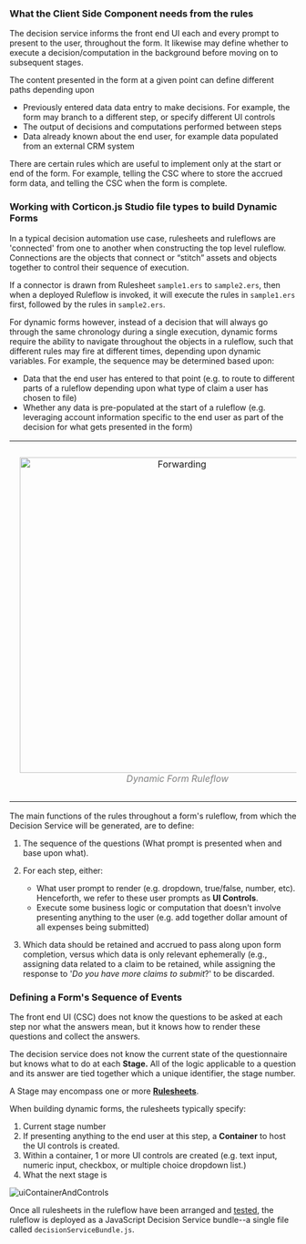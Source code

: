 
### What the Client Side Component needs from the rules

The decision service informs the front end UI each and every prompt to present to the user, throughout the form. It likewise may define whether to execute a decision/computation in the background before moving on to subsequent stages.

The content presented in the form at a given point can define different paths depending upon
 * Previously entered data data entry to make decisions. For example, the form may branch to a different step, or specify different UI controls
 * The output of decisions and computations performed between steps
 * Data already known about the end user, for example data populated from an external CRM system

There are certain rules which are useful to implement only at the start or end of the form. For example, telling the CSC where to store the accrued form data, and telling the CSC when the form is complete.

### Working with Corticon.js Studio file types to build Dynamic Forms

In a typical decision automation use case, rulesheets and ruleflows are 'connected' from one to another when constructing the top level ruleflow. Connections are the objects that connect or “stitch” assets and objects together to control their sequence of execution.

If a connector is drawn from Rulesheet `sample1.ers` to `sample2.ers`, then when a deployed Ruleflow is invoked, it will execute the rules in `sample1.ers` first, followed by the rules in `sample2.ers`.

For dynamic forms however, instead of a decision that will always go through the same chronology during a single execution, dynamic forms require the ability to navigate throughout the objects in a ruleflow, such that different rules may fire at different times, depending upon dynamic variables. For example, the sequence may be determined based upon:

-   Data that the end user has entered to that point (e.g. to route to different parts of a ruleflow depending upon what type of claim a user has chosen to file)
-    Whether any data is pre-populated at the start of a ruleflow (e.g. leveraging account information specific to the end user as part of the decision for what gets presented in the form)

<table><tr>
<td>
  <p align="center" style="padding: 10px">
    <img alt="Forwarding" src="https://user-images.githubusercontent.com/40301564/186739602-888ae2bc-9d55-4bc6-a3cf-527e3d7e47a7.PNG" width="554">
    <br>
    <em style="color: grey">Dynamic Form Ruleflow </em>
  </p>
</td>
<td>
  <p align="center">
    <img alt="Routing" src="https://user-images.githubusercontent.com/40301564/186739592-17ba7774-31ed-413f-81f4-991308728116.PNG" width="515">
    <br>
    <em style="color: grey">Typical, Connected Ruleflow</em>
  </p>
</td>
</tr></table>

The main functions of the rules throughout a form's ruleflow, from which the Decision Service will be generated, are to define:

1.  The sequence of the questions (What prompt is presented when and base upon what).
2.  For each step, either:

	- What user prompt to render (e.g. dropdown, true/false, number, etc). Henceforth, we refer to these user prompts as **UI Controls**.
	- Execute some business logic or computation that doesn't involve presenting anything to the user (e.g. add together dollar amount of all expenses being submitted)
3. Which data should be retained and accrued to pass along upon form completion, versus which data is only relevant ephemerally (e.g., assigning data related to a claim to be retained, while assigning the response to '_Do you have more claims to submit_?' to be discarded.

### Defining a Form's Sequence of Events

The front end UI (CSC) does not know the questions to be asked at each step nor what the answers mean, but it knows how to render these questions and collect the answers.

The decision service does not know the current state of the questionnaire but knows what to do at each **Stage.** All of the logic applicable to a question and its answer are tied together which a unique identifier, the stage number.

A Stage may encompass one or more **[Rulesheets](https://corticon.github.io/corticon.js-samples/#/Rules/README?id=authoring-the-rules)**.

 When building dynamic forms, the rulesheets typically specify:
1. Current stage number
2. If presenting anything to the end user at this step, a  **Container** to host the UI controls is created.
3. Within a container, 1 or more UI controls are created (e.g. text input, numeric input, checkbox, or multiple choice dropdown list.)
4. What the next stage is

<img  src="https://cdn.jsdelivr.net/gh/corticon/corticon.js-samples@latest/docs/assets/uiContainerAndControls.jpg"
 title="uiContainerAndControls">

Once all rulesheets in the ruleflow have been arranged and [tested](https://github.com/corticon/corticon.js-samples/tree/master/DynamicForms#testing-the-rules), the ruleflow is deployed as a JavaScript Decision Service bundle--a single file called `decisionServiceBundle.js`.
